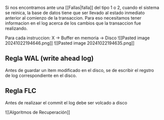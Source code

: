 Si nos encontramos ante una [[Fallas|falla]] del tipo 1 o 2, cuando el sistema se reinica, la base de datos tiene que ser llevado al estado inmediato anterior al comienzo de la transaccion. Para eso necesitamos tener informacion en el log acerca de los cambios que la transaccion fue realizando. 

Para cada instruccion: 
 X → Buffer en memoria → Disco
![[Pasted image 20241022194646.png]]
![[Pasted image 20241022194635.png]]


## Regla WAL (write ahead log)

Antes de guardar un item modificado en el disco, se de escribir el regstro de log correspondiente en el disco. 

## Regla FLC 
Antes de realizaar el commit el log debe ser volcado a disco


![[Algoritmos de Recuperación]]